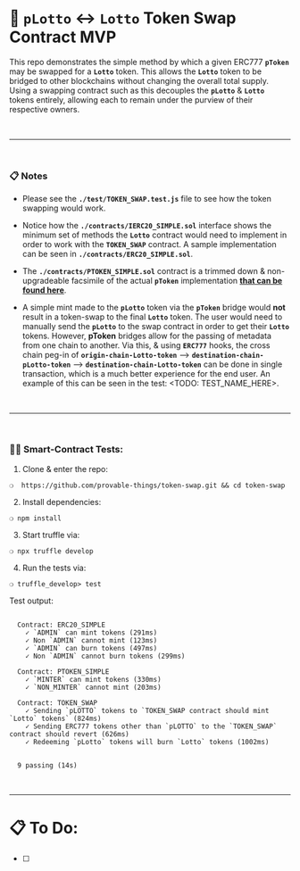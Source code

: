 # :page_with_curl: __`pLotto`__ <-> __`Lotto`__ Token Swap Contract MVP

This repo demonstrates the simple method by which a given ERC777 __`pToken`__ may be swapped for a __`Lotto`__ token. This allows the __`Lotto`__ token to be bridged to other blockchains without changing the overall total supply. Using a swapping contract such as this decouples the __`pLotto`__ & __`Lotto`__ tokens entirely, allowing each to remain under the purview of their respective owners.

&nbsp;

***

&nbsp;

### :clipboard: Notes

- Please see the __`./test/TOKEN_SWAP.test.js`__ file to see how the token swapping would work.

- Notice how the __`./contracts/IERC20_SIMPLE.sol`__ interface shows the minimum set of methods the __`Lotto`__ contract would need to implement in order to work with the __`TOKEN_SWAP`__ contract. A sample implementation can be seen in __`./contracts/ERC20_SIMPLE.sol`__.

- The __`./contracts/PTOKEN_SIMPLE.sol`__ contract is a trimmed down & non-upgradeable facsimile of the actual __`pToken`__ implementation __[that can be found here](https://github.com/provable-things/ptokens-erc777-smart-contract)__.

 - A simple mint made to the __`pLotto`__ token via the __`pToken`__ bridge would __not__ result in a token-swap to the final __`Lotto`__ token. The user would need to manually send the __`pLotto`__ to the swap contract in order to get their __`Lotto`__ tokens. However, __pToken__ bridges allow for the passing of metadata from one chain to another. Via this, & using __`ERC777`__ hooks, the cross chain peg-in of __`origin-chain-Lotto-token`__ -<ptoken-bridge>-> __`destination-chain-pLotto-token`__ -<token-swap-contract>-> __`destination-chain-Lotto-token`__ can be done in single transaction, which is a much better experience for the end user. An example of this can be seen in the test: <TODO: TEST_NAME_HERE>.

&nbsp;

***

&nbsp;

### :guardsman: Smart-Contract Tests:

1) Clone & enter the repo:

```
❍  https://github.com/provable-things/token-swap.git && cd token-swap
```

2) Install dependencies:

```
❍ npm install
```

3) Start truffle via:

```
❍ npx truffle develop
```

4) Run the tests via:

```
❍ truffle_develop> test
```

Test output:

```

  Contract: ERC20_SIMPLE
    ✓ `ADMIN` can mint tokens (291ms)
    ✓ Non `ADMIN` cannot mint (123ms)
    ✓ `ADMIN` can burn tokens (497ms)
    ✓ Non `ADMIN` cannot burn tokens (299ms)

  Contract: PTOKEN_SIMPLE
    ✓ `MINTER` can mint tokens (330ms)
    ✓ `NON_MINTER` cannot mint (203ms)

  Contract: TOKEN_SWAP
    ✓ Sending `pLOTTO` tokens to `TOKEN_SWAP contract should mint `Lotto` tokens` (824ms)
    ✓ Sending ERC777 tokens other than `pLOTTO` to the `TOKEN_SWAP` contract should revert (626ms)
    ✓ Redeeming `pLotto` tokens will burn `Lotto` tokens (1002ms)


  9 passing (14s)

```

&nbsp;

***

# :clipboard: To Do:

- [ ]

&nbsp;
